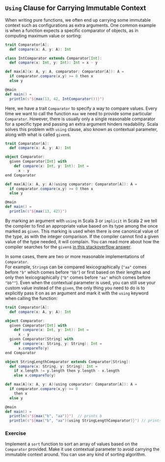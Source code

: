## `Using` Clause for Carrying Immutable Context

When writing pure functions, we often end up carrying some immutable context such as configurations as extra arguments.
One common example is when a function expects a specific comparator of objects, as in computing maximum value or sorting: 

```scala 3
trait Comparator[A]:
  def compare(x: A, y: A): Int

class IntComparator extends Comparator[Int]:
  def compare(x: Int, y: Int): Int = x - y

def max[A](x: A, y: A, comparator: Comparator[A]): A =
  if comparator.compare(x,y) >= 0 then x
  else y

@main
def main() =
  println(s"${max(13, 42, IntComparator())}")
```

Here, we have a trait `Comparator` to specify a way to compare values. 
Every time we want to call the function `max` we need to provide some particular `Comparator`. 
However, there is usually only a single reasonable comparator for a specific type and passing an extra argument hinders
readability. 
Scala solves this problem with `using` clause, also known as contextual parameter, along with what is called `given`s. 

```scala 3
trait Comparator[A]:
  def compare(x: A, y: A): Int

object Comparator:
  given Comparator[Int] with
    def compare(x: Int, y: Int): Int =
      x - y
end Comparator

def max[A](x: A, y: A)(using comparator: Comparator[A]): A =
  if comparator.compare(x,y) >= 0 then x
  else y

@main
def main() =
  println(s"${max(13, 42)}")
```

By marking an argument with `using` in Scala 3 or `implicit` in Scala 2 we tell the compiler to find an appropriate 
value based on its type among the once marked as `given`. 
This marking is used when there is one canonical value of the type, as with the integer comparison. 
If the compiler cannot find a given value of the type needed, it will complain. 
You can read more about how the compiler searches for the `given`s [in this stackoverflow answer](https://stackoverflow.com/questions/5598085/where-does-scala-look-for-implicits/5598107#5598107).

In some cases, there are two or more reasonable implementations of `Comparator`.  
For example, `String`s can be compared lexicographically (`"aa"` comes before `"b"` which comes before `"bb"`) or first 
based on their lengths and only then lexicographically (`"b"` comes before `"aa"` which comes before `"bb""`).
Even when the contextual parameter is used, you can still use your custom value instead of the `given`, the only thing
you need to do is to explicitly pass it on as an argument and mark it with the `using` keyword when calling the function: 


```scala 3
trait Comparator[A]:
  def compare(x: A, y: A): Int

object Comparator:
  given Comparator[Int] with
    def compare(x: Int, y: Int): Int =
      x - y
  given Comparator[String] with
    def compare(x: String, y: String): Int =
      x.compareTo(y)
end Comparator

object StringLengthComparator extends Comparator[String]:
  def compare(x: String, y: String): Int =
    if x.length != y.length then y.length - x.length
    else x.compareTo(y)

def max[A](x: A, y: A)(using comparator: Comparator[A]): A =
  if comparator.compare(x,y) >= 0
    then x
  else y

@main
def main() =
  println(s"${max("b", "aa")}")  // prints b
  println(s"${max("b", "aa")(using StringLengthComparator)}") // prints aa  
```

### Exercise 

Implement a `sort` function to sort an array of values based on the `Comparator` provided. Make it use contextual 
parameter to avoid carrying the immutable context around. You can use any kind of sorting algorithm. 